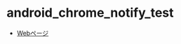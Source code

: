 # android_chrome_notify_test

* [Webページ](http://kikuchi-hiroshi.github.io/android_chrome_notify_test)

